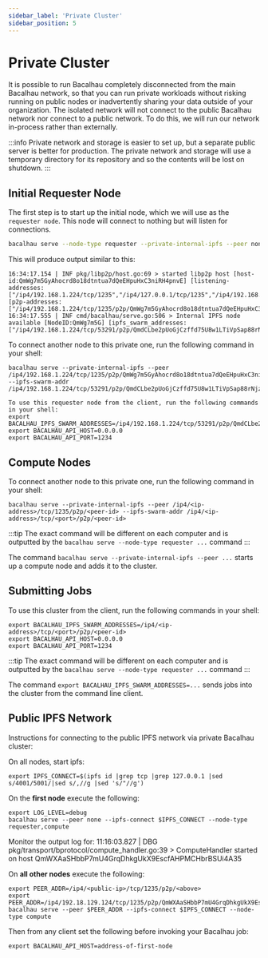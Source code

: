 ```yaml
---
sidebar_label: 'Private Cluster'
sidebar_position: 5
---
```

# Private Cluster

It is possible to run Bacalhau completely disconnected from the main Bacalhau network, so that you can run private workloads without risking running on public nodes or inadvertently sharing your data outside of your organization. The isolated network will not connect to the public Bacalhau network nor connect to a public network. To do this, we will run our network in-process rather than externally.

:::info
Private network and storage is easier to set up, but a separate public server is better for production. The private network and storage will use a temporary directory for its repository and so the contents will be lost on shutdown.
:::

## Initial Requester Node

The first step is to start up the initial node, which we will use as the `requester node`. This node will connect to nothing but will listen for connections.

```bash
bacalhau serve --node-type requester --private-internal-ipfs --peer none
```

This will produce output similar to this:

```
16:34:17.154 | INF pkg/libp2p/host.go:69 > started libp2p host [host-id:QmWg7m5GyAhocrd8o18dtntua7dQeEHpuHxC3niRH4pnvE] [listening-addresses:["/ip4/192.168.1.224/tcp/1235","/ip4/127.0.0.1/tcp/1235","/ip4/192.168.1.224/udp/1235/quic","/ip4/127.0.0.1/udp/1235/quic","/ip6/::1/tcp/1235","/ip6/::1/udp/1235/quic"]] [p2p-addresses:["/ip4/192.168.1.224/tcp/1235/p2p/QmWg7m5GyAhocrd8o18dtntua7dQeEHpuHxC3niRH4pnvE","/ip4/127.0.0.1/tcp/1235/p2p/QmWg7m5GyAhocrd8o18dtntua7dQeEHpuHxC3niRH4pnvE","/ip4/192.168.1.224/udp/1235/quic/p2p/QmWg7m5GyAhocrd8o18dtntua7dQeEHpuHxC3niRH4pnvE","/ip4/127.0.0.1/udp/1235/quic/p2p/QmWg7m5GyAhocrd8o18dtntua7dQeEHpuHxC3niRH4pnvE","/ip6/::1/tcp/1235/p2p/QmWg7m5GyAhocrd8o18dtntua7dQeEHpuHxC3niRH4pnvE","/ip6/::1/udp/1235/quic/p2p/QmWg7m5GyAhocrd8o18dtntua7dQeEHpuHxC3niRH4pnvE"]]
16:34:17.555 | INF cmd/bacalhau/serve.go:506 > Internal IPFS node available [NodeID:QmWg7m5G] [ipfs_swarm_addresses:["/ip4/192.168.1.224/tcp/53291/p2p/QmdCLbe2pUoGjCzffd75U8w1LTiVpSap88rNjzXsBhWkL2","/ip4/127.0.0.1/tcp/53291/p2p/QmdCLbe2pUoGjCzffd75U8w1LTiVpSap88rNjzXsBhWkL2"]]
```

To connect another node to this private one, run the following command in your shell:
```
bacalhau serve --private-internal-ipfs --peer /ip4/192.168.1.224/tcp/1235/p2p/QmWg7m5GyAhocrd8o18dtntua7dQeEHpuHxC3niRH4pnvE --ipfs-swarm-addr /ip4/192.168.1.224/tcp/53291/p2p/QmdCLbe2pUoGjCzffd75U8w1LTiVpSap88rNjzXsBhWkL2

To use this requester node from the client, run the following commands in your shell:
export BACALHAU_IPFS_SWARM_ADDRESSES=/ip4/192.168.1.224/tcp/53291/p2p/QmdCLbe2pUoGjCzffd75U8w1LTiVpSap88rNjzXsBhWkL2
export BACALHAU_API_HOST=0.0.0.0
export BACALHAU_API_PORT=1234
```

## Compute Nodes

To connect another node to this private one, run the following command in your shell:

```
bacalhau serve --private-internal-ipfs --peer /ip4/<ip-address>/tcp/1235/p2p/<peer-id> --ipfs-swarm-addr /ip4/<ip-address>/tcp/<port>/p2p/<peer-id>
```

:::tip
The exact command will be different on each computer and is outputted by the `bacalhau serve --node-type requester ...` command
:::

The command `bacalhau serve --private-internal-ipfs --peer ...` starts up a compute node and adds it to the cluster.

## Submitting Jobs

To use this cluster from the client, run the following commands in your shell:

```
export BACALHAU_IPFS_SWARM_ADDRESSES=/ip4/<ip-address>/tcp/<port>/p2p/<peer-id>
export BACALHAU_API_HOST=0.0.0.0
export BACALHAU_API_PORT=1234
```

:::tip
The exact command will be different on each computer and is outputted by the `bacalhau serve --node-type requester ...` command
:::

The command `export BACALHAU_IPFS_SWARM_ADDRESSES=...` sends jobs into the cluster from the command line client.

## Public IPFS Network

Instructions for connecting to the public IPFS network via private Bacalhau cluster:

On all nodes, start ipfs:

```
export IPFS_CONNECT=$(ipfs id |grep tcp |grep 127.0.0.1 |sed s/4001/5001/|sed s/,//g |sed 's/"//g')
```

On the **first node** execute the following:

```
export LOG_LEVEL=debug
bacalhau serve --peer none --ipfs-connect $IPFS_CONNECT --node-type requester,compute
```
Monitor the output log for:
11:16:03.827 | DBG pkg/transport/bprotocol/compute_handler.go:39 > ComputeHandler started on host QmWXAaSHbbP7mU4GrqDhkgUkX9EscfAHPMCHbrBSUi4A35


On **all other nodes** execute the following:

```
export PEER_ADDR=/ip4/<public-ip>/tcp/1235/p2p/<above>
export PEER_ADDR=/ip4/192.18.129.124/tcp/1235/p2p/QmWXAaSHbbP7mU4GrqDhkgUkX9EscfAHPMCHbrBSUi4A35
bacalhau serve --peer $PEER_ADDR --ipfs-connect $IPFS_CONNECT --node-type compute
```

Then from any client set the following before invoking your Bacalhau job:

```
export BACALHAU_API_HOST=address-of-first-node
```
